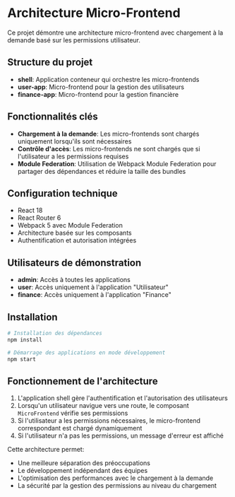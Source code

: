 # Architecture Micro-Frontend

Ce projet démontre une architecture micro-frontend avec chargement à la demande basé sur les permissions utilisateur.

## Structure du projet

- **shell**: Application conteneur qui orchestre les micro-frontends
- **user-app**: Micro-frontend pour la gestion des utilisateurs
- **finance-app**: Micro-frontend pour la gestion financière

## Fonctionnalités clés

- **Chargement à la demande**: Les micro-frontends sont chargés uniquement lorsqu'ils sont nécessaires
- **Contrôle d'accès**: Les micro-frontends ne sont chargés que si l'utilisateur a les permissions requises
- **Module Federation**: Utilisation de Webpack Module Federation pour partager des dépendances et réduire la taille des bundles

## Configuration technique

- React 18
- React Router 6
- Webpack 5 avec Module Federation
- Architecture basée sur les composants
- Authentification et autorisation intégrées

## Utilisateurs de démonstration

- **admin**: Accès à toutes les applications
- **user**: Accès uniquement à l'application "Utilisateur"
- **finance**: Accès uniquement à l'application "Finance"

## Installation

```bash
# Installation des dépendances
npm install

# Démarrage des applications en mode développement
npm start
```

## Fonctionnement de l'architecture

1. L'application shell gère l'authentification et l'autorisation des utilisateurs
2. Lorsqu'un utilisateur navigue vers une route, le composant `MicroFrontend` vérifie ses permissions
3. Si l'utilisateur a les permissions nécessaires, le micro-frontend correspondant est chargé dynamiquement
4. Si l'utilisateur n'a pas les permissions, un message d'erreur est affiché

Cette architecture permet:
- Une meilleure séparation des préoccupations
- Le développement indépendant des équipes
- L'optimisation des performances avec le chargement à la demande
- La sécurité par la gestion des permissions au niveau du chargement 